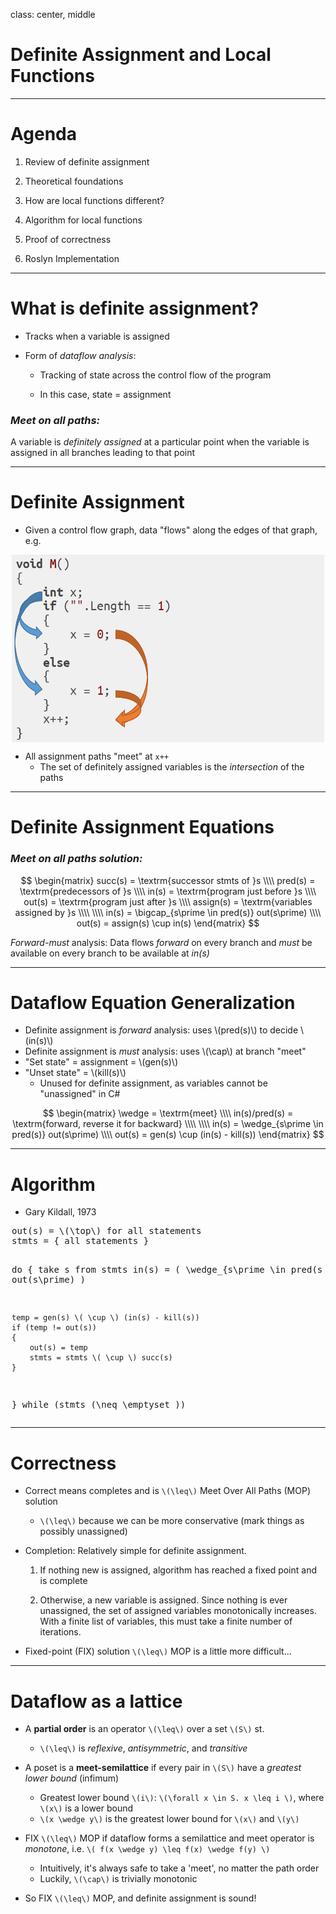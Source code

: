 class: center, middle

# Definite Assignment and Local Functions

---

# Agenda

1. Review of definite assignment

1. Theoretical foundations

1. How are local functions different?

1. Algorithm for local functions

1. Proof of correctness

1. Roslyn Implementation

---

# What is definite assignment?

- Tracks when a variable is assigned
        
- Form of _dataflow analysis_:

    - Tracking of state across the control flow of the program

    - In this case, state = assignment

### _Meet on all paths:_

A variable is _definitely assigned_ at a particular
point when the variable is assigned in all branches leading to that point

---

# Definite Assignment

- Given a control flow graph, data "flows" along the edges of that graph, e.g.

<img src="dataflow1.png" style="width: 500px; height: 300px; display:block; margin: auto;" />

- All assignment paths "meet" at `x++`
    - The set of definitely assigned variables is the _intersection_ of the paths

---

# Definite Assignment Equations

### _Meet on all paths solution:_

$$
\begin{matrix}
succ(s) = \textrm{successor stmts of }s             \\\\
pred(s) = \textrm{predecessors of }s                \\\\
in(s) = \textrm{program just before }s              \\\\ 
out(s) = \textrm{program just after }s              \\\\
assign(s) = \textrm{variables assigned by }s        \\\\
\\\\
in(s) = \bigcap_{s\prime \in pred(s)} out(s\prime)  \\\\
out(s) = assign(s) \cup in(s)
\end{matrix}
$$

_Forward-must_ analysis: Data flows _forward_ on every branch and _must_ be
  available on every branch to be available at _in(s)_

---

# Dataflow Equation Generalization 

- Definite assignment is _forward_ analysis: uses \\(pred(s)\\) to decide \\(in(s)\\)
- Definite assignment is _must_ analysis: uses \\(\cap\\) at branch "meet"
- "Set state" = assignment = \\(gen(s)\\)
- "Unset state" = \\(kill(s)\\)
    - Unused for definite assignment, as variables cannot be "unassigned" in C#

$$
\begin{matrix}
\wedge = \textrm{meet}                                      \\\\
in(s)/pred(s) = \textrm{forward, reverse it for backward}   \\\\
\\\\
in(s) = \wedge_{s\prime \in pred(s)} out(s\prime)           \\\\
out(s) = gen(s) \cup (in(s) - kill(s))
\end{matrix}
$$

---

# Algorithm

- Gary Kildall, 1973

<div style="display: block; margin: auto; width: 500px;"><pre>
out(s) = \(\top\) for all statements
stmts = { all statements }

do
{
    take s from stmts
    in(s) = \( \wedge_{s\prime \in pred(s)} \ out(s\prime) \)

    temp = gen(s) \( \cup \) (in(s) - kill(s))
    if (temp != out(s))
    {
        out(s) = temp
        stmts = stmts \( \cup \) succ(s)
    }
} while (stmts \(\neq \emptyset \))
</pre></div>

---

# Correctness

- Correct means completes and is `\(\leq\)` Meet Over All Paths (MOP) solution 
    - `\(\leq\)` because we can be more conservative (mark things as possibly
      unassigned)

- Completion: Relatively simple for definite assignment.
    1. If nothing new is assigned, algorithm has reached a fixed point and is
       complete

    2. Otherwise, a new variable is assigned. Since nothing is ever unassigned,
       the set of assigned variables monotonically increases. With a finite list
       of variables, this must take a finite number of iterations.

- Fixed-point (FIX) solution `\(\leq\)` MOP is a little more difficult...

---

# Dataflow as a lattice

- A **partial order** is an operator `\(\leq\)` over a set `\(S\)` st.
    - `\(\leq\)` is _reflexive_, _antisymmetric_, and _transitive_

- A poset is a **meet-semilattice** if every pair in `\(S\)` have a _greatest lower bound_
 (infimum)
    - Greatest lower bound `\(i\)`:  `\(\forall x \in S. x \leq i \)`, where
      `\(x\)` is a lower bound
    - `\(x \wedge y\)` is the greatest lower bound for `\(x\)` and `\(y\)`

- FIX `\(\leq\)` MOP if dataflow forms a semilattice and meet operator is
  *monotone*, i.e. `\( f(x \wedge y) \leq f(x) \wedge f(y) \)`

    - Intuitively, it's always safe to take a 'meet', no matter the path order
    - Luckily, `\(\cap\)` is trivially monotonic

- So FIX `\(\leq\)` MOP, and definite assignment is sound!